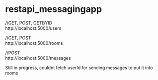 # restapi_messagingapp  

//GET, POST, GETBYID  
http://localhost:5000/users  

//GET, POST  
http://localhost:5000/rooms  

//POST  
http://localhost:5000/messages  

Still in progress, couldnt fetch userId for sending messages to put it into rooms  
